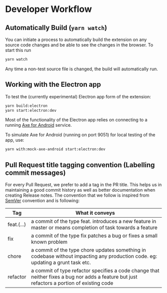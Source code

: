 <!--
Copyright (c) Microsoft Corporation. All rights reserved.
Licensed under the MIT License.
-->

# Developer Workflow

## Automatically Build (`yarn watch`)

You can initiate a process to automatically build the extension on any source code changes and be able to see the changes in the browser. To start this run

```sh
yarn watch
```

Any time a non-test source file is changed, the build will automatically run.

## Working with the Electron app

To test the (currently experimental) Electron app form of the extension:

```sh
yarn build:electron
yarn start:electron:dev
```

Most of the functionality of the Electron app relies on connecting to a running [Axe for Android](https://www.deque.com/axe/axe-for-android/) service.

To simulate Axe for Android (running on port 9051) for local testing of the app, use:

```sh
yarn with:mock-axe-android start:electron:dev
```

## Pull Request title tagging convention (Labelling commit messages)

For every Pull Request, we prefer to add a tag in the PR title. This helps us in maintaining a good commit history as well as better documentation
when creating Release notes.
The convention that we follow is inspired from [SemVer](https://semver.org/) convention and is following:

| Tag        | What it conveys                                                                                                                             |
| ---------- | ------------------------------------------------------------------------------------------------------------------------------------------- |
| feat.(...) | a commit of the type feat. introduces a new feature in master or means completion of task towards a feature                                 |
| fix        | a commit of the type fix patches a bug or fixes a small known problem                                                                       |
| chore      | a commit of the type chore updates something in codebase without impacting any production code. eg: updating a grunt task etc.              |
| refactor   | a commit of type refactor specifies a code change that neither fixes a bug nor adds a feature but just refactors a portion of existing code |
